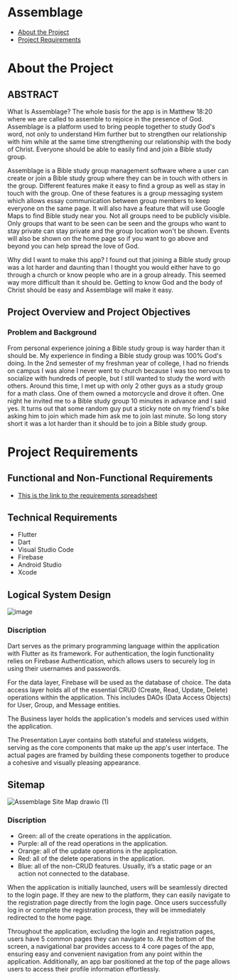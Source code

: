 # Assemblage

- [About the Project](https://github.com/AceLake/Assemblage-Flutter#about-the-project)
- [Project Requirements](https://github.com/AceLake/Assemblage-Flutter#project-requirements)

# About the Project

## ABSTRACT

What Is Assemblage? The whole basis for the app is in Matthew 18:20 where we are called to assemble to rejoice in the presence of God. Assemblage is a platform used to bring people together to study God's word, not only to understand Him further but to strengthen our relationship with him while at the same time strengthening our relationship with the body of Christ. Everyone should be able to easily find and join a Bible study group. 

Assemblage is a Bible study group management software where a user can create or join a Bible study group where they can be in touch with others in the group. Different features make it easy to find a group as well as stay in touch with the group. One of these features is a group messaging system which allows essay communication between group members to keep everyone on the same page. It will also have a feature that will use Google Maps to find Bible study near you. Not all groups need to be publicly visible. Only groups that want to be seen can be seen and the groups who want to stay private can stay private and the group location won't be shown. Events will also be shown on the home page so if you want to go above and beyond you can help spread the love of God.

Why did I want to make this app? I found out that joining a Bible study group was a lot harder and daunting than I thought you would either have to go through a church or know people who are in a group already. This seemed way more difficult than it should be. Getting to know God and the body of Christ should be easy and Assemblage will make it easy.

## Project Overview and Project Objectives

### Problem and Background

From personal experience joining a Bible study group is way harder than it should be. My experience in finding a Bible study group was 100% God's doing. In the 2nd semester of my freshman year of college, I had no friends on campus I was alone I never went to church because I was too nervous to socialize with hundreds of people, but I still wanted to study the word with others. Around this time, I met up with only 2 other guys as a study group for a math class. One of them owned a motorcycle and drove it often. One night he invited me to a Bible study group 10 minutes in advance and I said yes. It turns out that some random guy put a sticky note on my friend's bike asking him to join which made him ask me to join last minute. So long story short it was a lot harder than it should be to join a Bible study group.

# Project Requirements

## Functional and Non-Functional Requirements
- [This is the link to the requirements spreadsheet](https://docs.google.com/spreadsheets/d/12-eE0rKsRIRkCST4E56qvA3O3NXUvT5u/edit?usp=sharing&ouid=116486810360149009769&rtpof=true&sd=true)

## Technical Requirements

- Flutter
- Dart
- Visual Studio Code
- Firebase
- Android Studio
- Xcode

## Logical System Design
![image](https://github.com/AceLake/Assemblage-Flutter/assets/96988100/57efdee4-5e9f-47ed-903d-2b9e22794fad)

### Discription

Dart serves as the primary programming language within the application with Flutter as its framework. For authentication, the login functionality relies on Firebase Authentication, which allows users to securely log in using their usernames and passwords.

For the data layer, Firebase will be used as the database of choice. The data access layer holds all of the essential CRUD (Create, Read, Update, Delete) operations within the application. This includes DAOs (Data Access Objects) for User, Group, and Message entities.

The Business layer holds the application's models and services used within the application.

The Presentation Layer contains both stateful and stateless widgets, serving as the core components that make up the app's user interface. The actual pages are framed by building these components together to produce a cohesive and visually pleasing appearance.

## Sitemap
![Assemblage Site Map drawio (1)](https://github.com/AceLake/Assemblage-Flutter/assets/96988100/6cc9b906-e596-4f17-ac66-e2fa8cd68c99)

### Discription

- Green: all of the create operations in the application.
- Purple: all of the read operations in the application.
- Orange: all of the update operations in the application.
- Red: all of the delete operations in the application.
- Blue: all of the non-CRUD features. Usually, it’s a static page or an action not connected to the database.

When the application is initially launched, users will be seamlessly directed to the login page. If they are new to the platform, they can easily navigate to the registration page directly from the login page. Once users successfully log in or complete the registration process, they will be immediately redirected to the home page.

Throughout the application, excluding the login and registration pages, users have 5 common pages they can navigate to. At the bottom of the screen, a navigational bar provides access to 4 core pages of the app, ensuring easy and convenient navigation from any point within the application. Additionally, an app bar positioned at the top of the page allows users to access their profile information effortlessly.

